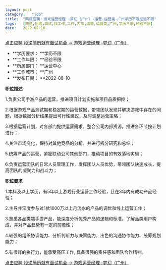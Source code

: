 ```yaml
---
layout:	post
category:	"job"
title:	"网易招聘：游戏运营经理 -梦幻（广州）-运营-运营类-广州学历不限经验不限"
tags:	[网易,招聘,面试,找工作,工作,内推,运营,运营类,广州,学历不限,经验不限]
date:	2022-08-10
---
```


[点击应聘 投递简历就有面试机会 ->  游戏运营经理 -梦幻（广州）](http://mobile.bole.netease.com/bole/boleDetail?id=27626&employeeId=346f03c3cda5f04c&key=all)



- **学历要求： **学历不限
- **工作年限： **经验不限
- **所属部门： **运营中心
- **工作城市： **广州
- **发布日期： **2022-08-10



**职位描述**

1.负责公司手游产品的运营，推进项目计划实施和项目品质把控；

2.根据游戏产品测试期和稳定期的运营数据，带领团队发现并解决游戏中存在的问题，根据数据分析结果提出可行性建议，及时调整运营策略；

3.根据运营计划，对各部门提供运营需求，整合公司内部资源，推进各环节按计划进行；

4.关注市场变化，保持对其他竞品的分析，并进行拆分研究和总结；

5.统筹产品的运营，紧密联动公司其他部门，推动项目的有效落地实施；

6.负责运营团队的日常人员管理工作，发挥团队人员优势，带领团队快速成长，提高团队的凝聚力和战斗力；



**职位要求**

1.本科及以上学历，有5年以上游戏行业运营工作经验，且在3年内有成功产品经验；

2.主导并深度参与过1款1000万以上月流水的产品的调优和线上运营工作；

3.熟悉各品类端手游产品，能深度分析优秀产品的逻辑和标准，了解品类用户构成，并对产品趋势有一定的前瞻性；

4.较强的组织协调能力、分析判断力与决策能力，出色的沟通协作能力、统筹规划能力；

5.有很好的执行力，能承受高压工作, 具备很强的责任感和团队合作精神。



[点击应聘 投递简历就有面试机会 ->  游戏运营经理 -梦幻（广州）](http://mobile.bole.netease.com/bole/boleDetail?id=27626&employeeId=346f03c3cda5f04c&key=all)